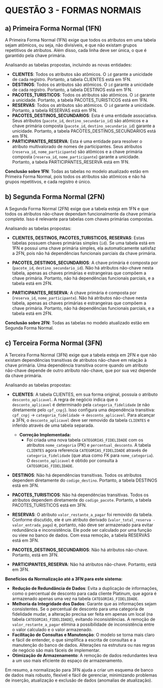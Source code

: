 # QUESTÃO 3 - FORMAS NORMAIS

## a) Primeira Forma Normal (1FN)

A Primeira Forma Normal (1FN) exige que todos os atributos em uma tabela sejam atômicos, ou seja, não divisíveis, e que não existam grupos repetitivos de atributos. Além disso, cada linha deve ser única, o que é garantido pela chave primária.

Analisando as tabelas propostas, incluindo as novas entidades:

*   **CLIENTES**: Todos os atributos são atômicos. O `id` garante a unicidade de cada registro. Portanto, a tabela CLIENTES está em 1FN.
*   **DESTINOS**: Todos os atributos são atômicos. O `id` garante a unicidade de cada registro. Portanto, a tabela DESTINOS está em 1FN.
*   **PACOTES_TURISTICOS**: Todos os atributos são atômicos. O `id` garante a unicidade. Portanto, a tabela PACOTES_TURISTICOS está em 1FN.
*   **RESERVAS**: Todos os atributos são atômicos. O `id` garante a unicidade. Portanto, a tabela RESERVAS está em 1FN.
*   **PACOTES_DESTINOS_SECUNDARIOS**: Esta é uma entidade associativa. Seus atributos (`pacote_id`, `destino_secundario_id`) são atômicos e a chave primária composta (`pacote_id`, `destino_secundario_id`) garante a unicidade. Portanto, a tabela PACOTES_DESTINOS_SECUNDARIOS está em 1FN.
*   **PARTICIPANTES_RESERVA**: Esta é uma entidade para resolver o atributo multivalorado de nomes de participantes. Seus atributos (`reserva_id`, `nome_participante`) são atômicos e a chave primária composta (`reserva_id`, `nome_participante`) garante a unicidade. Portanto, a tabela PARTICIPANTES_RESERVA está em 1FN.

**Conclusão sobre 1FN**: Todas as tabelas no modelo atualizado estão em Primeira Forma Normal, pois todos os atributos são atômicos e não há grupos repetitivos, e cada registro é único.

## b) Segunda Forma Normal (2FN)

A Segunda Forma Normal (2FN) exige que a tabela esteja em 1FN e que todos os atributos não-chave dependam funcionalmente da chave primária *completa*. Isso é relevante para tabelas com chaves primárias compostas.

Analisando as tabelas propostas:

*   **CLIENTES, DESTINOS, PACOTES_TURISTICOS, RESERVAS**: Estas tabelas possuem chaves primárias simples (`id`). Se uma tabela está em 1FN e possui uma chave primária simples, ela automaticamente satisfaz a 2FN, pois não há dependências funcionais parciais da chave primária.

*   **PACOTES_DESTINOS_SECUNDARIOS**: A chave primária é composta por (`pacote_id`, `destino_secundario_id`). Não há atributos não-chave nesta tabela, apenas as chaves primárias e estrangeiras que compõem a chave primária. Portanto, não há dependências funcionais parciais, e a tabela está em 2FN.

*   **PARTICIPANTES_RESERVA**: A chave primária é composta por (`reserva_id`, `nome_participante`). Não há atributos não-chave nesta tabela, apenas as chaves primárias e estrangeiras que compõem a chave primária. Portanto, não há dependências funcionais parciais, e a tabela está em 2FN.

**Conclusão sobre 2FN**: Todas as tabelas no modelo atualizado estão em Segunda Forma Normal.

## c) Terceira Forma Normal (3FN)

A Terceira Forma Normal (3FN) exige que a tabela esteja em 2FN e que não existam dependências transitivas de atributos não-chave em relação à chave primária. Uma dependência transitiva ocorre quando um atributo não-chave depende de outro atributo não-chave, que por sua vez depende da chave primária.

Analisando as tabelas propostas:

*   **CLIENTES**: A tabela CLIENTES, em sua forma original, possuía o atributo `desconto_aplicavel`. A regra de negócio indica que o `desconto_aplicavel` é determinado pela `categoria_fidelidade` (e não diretamente pelo `cpf_cnpj`). Isso configura uma dependência transitiva: `cpf_cnpj` -> `categoria_fidelidade` -> `desconto_aplicavel`. Para alcançar a 3FN, o `desconto_aplicavel` deve ser removido da tabela `CLIENTES` e inferido através de uma tabela separada.
    *   **Correção Implementada:**
        *   Foi criada uma nova tabela `CATEGORIAS_FIDELIDADE` com os atributos `nome_categoria` (PK) e `percentual_desconto`. A tabela `CLIENTES` agora referencia `CATEGORIAS_FIDELIDADE` através de `categoria_fidelidade` (que atua como FK para `nome_categoria`). O `desconto_aplicavel` é obtido por consulta à `CATEGORIAS_FIDELIDADE`.

*   **DESTINOS**: Não há dependências transitivas. Todos os atributos dependem diretamente do `codigo_destino`. Portanto, a tabela DESTINOS está em 3FN.

*   **PACOTES_TURISTICOS**: Não há dependências transitivas. Todos os atributos dependem diretamente do `codigo_pacote`. Portanto, a tabela PACOTES_TURISTICOS está em 3FN.

*   **RESERVAS**: O atributo `valor_restante_a_pagar` foi removido da tabela. Conforme discutido, ele é um atributo derivado (`valor_total_reserva - valor_entrada_pago`) e, portanto, não deve ser armazenado para evitar redundância e inconsistência. Ele pode ser calculado por uma função ou view no banco de dados. Com essa remoção, a tabela RESERVAS está em 3FN.

*   **PACOTES_DESTINOS_SECUNDARIOS**: Não há atributos não-chave. Portanto, está em 3FN.

*   **PARTICIPANTES_RESERVA**: Não há atributos não-chave. Portanto, está em 3FN.

**Benefícios da Normalização até a 3FN para este sistema:**

*   **Redução de Redundância de Dados**: Evita a duplicação de informações, como o percentual de desconto para cada cliente Platinum, que agora é armazenado apenas uma vez na tabela `CATEGORIAS_FIDELIDADE`.
*   **Melhoria da Integridade dos Dados**: Garante que as informações sejam consistentes. Se o percentual de desconto para uma categoria de fidelidade mudar, a alteração precisa ser feita em apenas um local (na tabela `CATEGORIAS_FIDELIDADE`), evitando inconsistências. A remoção de `valor_restante_a_pagar` elimina a possibilidade de inconsistência entre o valor calculado e o valor armazenado.
*   **Facilitação de Consultas e Manutenção**: O modelo se torna mais claro e fácil de entender, o que simplifica a escrita de consultas e a manutenção do banco de dados. Alterações na estrutura ou nas regras de negócio são mais fáceis de implementar.
*   **Otimização de Armazenamento**: A remoção de dados redundantes leva a um uso mais eficiente do espaço de armazenamento.

Em resumo, a normalização para 3FN ajuda a criar um esquema de banco de dados mais robusto, flexível e fácil de gerenciar, minimizando problemas de inserção, atualização e exclusão de dados (anomalias de atualização).
